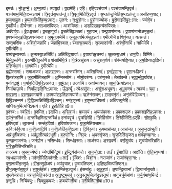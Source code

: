 

  
इ॒मन्न॑:। नो॒अ॒ग्ने॒। अ॒ग्न॒उप॑। उप॑य॒ज्ञं। य॒ज्ञमेहि॑। एहि॑। इ॒हि॒पञ्च॑यामं। पञ्च॑यामन्त्रि॒वृतं॑। पञ्च॑याम॒मिति॒पञ्च॑ऽयामं। त्रि॒वृतं॑स॒प्तत॑न्तुं। त्रि॒वृत॒मिति॑त्रि॒ऽवृतं॑। स॒प्तत॑न्तु॒मिति॑स॒प्तऽत॑न्तुं॥ असो॑हव्य॒वाट्। ह॒व्य॒वाळु॒त। ह॒व्य॒वाळिति॑ह॒व्य॒ऽवाट्। उ॒तन॑:। न॒:पु॒रो॒गा:। पु॒रो॒गाज्योक्। पु॒रो॒गाइति॑पु॒र॒:ऽगा:। ज्योगे॒व। ए॒वदी॒र्घं। दी॒र्घन्तम॑:। तम॒आश॑यिष्ठा:। आश॑यिष्ठा:। अ॒श॒यि॒ष्ठा॒इत्य॑शयिष्ठा:॥  
अदे॑वाद्दे॒व:। दे॒व:प्र॒चता॑। प्र॒चता॒गुहा॑। प्र॒चतेति॑प्र॒ऽचता॑। गुहा॒यन्। यन्प्र॒पश्य॑मान:। प्र॒पश्य॑मानोअमृत॒त्वं। प्र॒पश्य॑मान॒इति॑प्र॒ऽपश्य॑मानः। अ॒मृ॒त॒त्वमेमि॑। अ॒मृ॒त॒त्वमित्य॑मृ॒त॒ऽत्वं। एमीत्येमि॑॥ शिवं॒यत्। यत्सन्तं॑। सन्त॒मशि॑वः। अशि॑वो॒जहा॑मि। जहा॑मि॒स्वात्। स्वात्स॒ख्यात्। स॒ख्यादर॑णीं। अर॑णीं॒नाभिं॑। नाभि॑मेमि। ए॒मीत्ये॑मि॥  
पश्य॑न्न॒न्यस्या॑:। अ॒न्यस्या॒अति॑थिं। अति॑थिंव॒याया॑:। व॒याया॑ऋ॒तस्य॑। ऋ॒तस्य॒धाम॑। धाम॒वि। विमि॑मे। मि॒मे॒पु॒रूणि॑। पु॒रूणीति॑पु॒रूणि॑॥ शंसा॑मिपि॒त्रे। पि॒त्रेअसु॑राय। असु॑राय॒शेवं॑। शेव॑मयज्ञि॒यात्। अ॒य॒ज्ञियाद्य॒ज्ञियं॑। य॒ज्ञियं॑भा॒गं। भा॒गमे॑मि। ए॒मीत्ये॑मि॥  
ब॒ह्वीस्समा॑:। समा॑अकरं। अ॒क॒र॒म॒न्त:। अ॒न्तरश्मि॑न्। अस्मि॒न्निन्द्रं॑। इन्द्रं॑वृणा॒न:। वृ॒णा॒नःपि॒तरं॑। पि॒तरं॑जहामि। ज॒हा॒मीति॑जहामि॥ अ॒ग्निस्सोम॑:। सोमो॒वरु॑ण:। वरु॑ण॒स्ते। तेच्य॑वन्ते। च्य॒व॒न्ते॒प॒र्याव॑त्। प॒र्याव॑द्रा॒ष्ट्रं। प॒र्याव॒दिति॑प॒रि॒ऽआव॑त्। रा॒ष्ट्रं॒तत्। तदवा॑मि। अवा॑म्यायन्। आ॒य॒न्नित्या॑ऽयन्॥  
निर्मा॑याउ॒त्ये। निर्मा॑या॒इति॒नि:ऽमा॑या:। ऊँ॒इत्यूँ॑। त्येअसु॑रा:। असु॑राअभूवन्। अ॒भू॒व॒न्त्वं। त्वञ्च॑। च॒मा॒। मा॒व॒रु॒ण॒। व॒रु॒ण॒का॒मया॑से। का॒मया॑स॒इति॑का॒मया॑से॥ ऋ॒तेन॑राजन्। रा॒ज॒न्ननृ॑तं। अनृ॑तंविवि॒ञ्चन्। वि॒वि॒ञ्चन्मम॑। वि॒वि॒ञ्चन्निति॑वि॒ऽवि॒ञ्चन्। मम॑रा॒ष्ट्रस्य॑। रा॒ष्ट्रस्याधि॑पत्यं। अधि॑पत्य॒मेहि॑। अधि॑पत्य॒मित्यधि॑ऽपत्यं। एहि॑। इ॒हीती॑हि॥9॥  
इ॒दंस्व॑:। स्व॑रि॒दं। इ॒दमित्। इदा॑सि। अ॒सि॒वा॒मं। वा॒मम॒यं। अ॒यम्प्र॑का॒श:। प्र॒का॒शउ॒रु। प्र॒का॒शइति॑प्र॒ऽका॒श:। उ॒र्व१॒॑न्तरि॑क्षं। अ॒न्तरि॑क्ष॒मित्य॒न्तरि॑क्षं॥ हना॑ववृ॒त्रं। वृ॒त्रन्नि॒रेहि॑। नि॒रेहि॑सोम। नि॒रेहीति॑नि॒:ऽएहि॑। सो॒म॒ह॒वि:। ह॒विष्ट्वा॑। त्वा॒सन्तं॑। सन्तं॑ह॒विषा॑। ह॒विषा॑यजाम। य॒जा॒मेति॑यजाम॥  
क॒वि:क॑वि॒त्वा। क॒वि॒त्वादि॒वि। क॒वि॒त्वेति॑क॒वि॒ऽत्वा। दि॒विरू॒पं। रू॒पमास॑जत्। आस॑जत्। अ॒स॒ज॒दप्र॑भूती। अप्र॑भूतीवरुण:। अप्र॑भू॒तीत्यप्र॑ऽभूती। व॒रु॒णो॒नि:। निर॒प:। अ॒पस्सृ॑जत्। सृ॒ज॒दिति॑सृजत्॥ क्षेमं॑कृण्वा॒ना:। कृ॒ण्वा॒नाजन॑य:। जन॑यो॒न। नसिन्ध॑व:। सिन्ध॑व॒स्ता:। ताअ॑स्य। अ॒स्य॒वर्णं॑। वर्णं॒शुच॑य:। शुच॑योभरिभ्रति। भ॒रि॒भ्र॒तीति॑भरिभ्रति॥  
ताअ॑स्य। अ॒स्य॒ज्येष्ठं॑। ज्येष्ठ॑मिन्द्रि॒यं। इ॒न्द्रि॒यंस॑चन्ते। स॒च॒न्ते॒ता:। ताईं॑। ईं॒माक्षे॑ति। आक्षे॑ति। क्षे॒ति॒स्व॒धया॑। स्व॒धया॒मद॑न्ती:। मद॑न्ती॒रिति॒मद॑न्ती:॥ ताईं॑। ईं॒विश॑:। विशो॒न। नराजा॑नं। राजा॑नंवृणा॒ना:। वृ॒णा॒नाबी॑भ॒त्सुव॑:। बी॒भ॒त्सुवो॒अप॑। अप॑वृ॒त्रात्। वृ॒त्राद॑तिष्ठन्। अ॒ति॒ष्ठ॒न्नित्य॑तिष्ठन्॥  
बी॒भ॒त्सूनां॑स॒युजं॑। स॒युजं॑हं॒सं। स॒युज॒मित॑स॒ऽयुजं॑। हं॒समा॑हु:। आ॒हु॒र॒पां। अ॒पान्दि॒व्यानां॑। दि॒व्यानां॑स॒ख्ये। स॒ख्येचर॑न्तं। चर॑न्त॒मिति॒चर॑न्तं॥ अ॒नु॒ष्टुभ॒मनु॑। अ॒नु॒स्तुभ॒मित्य॑नु॒ऽस्तुभं॑। अनु॑चर्चू॒र्यमा॑णं। च॒र्चू॒र्यमा॑ण॒मिन्द्रं॑। इन्द्र॒न्नि। निचि॑क्यु:। चि॒क्यु॒क॒वय॑:। क॒वयो॑मनी॒षा। म॒नी॒षेति॑म॒नी॒षा॥10॥  
